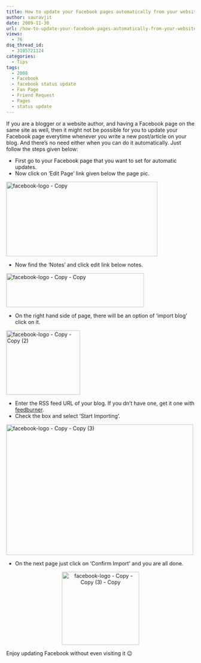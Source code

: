 ```yaml
---
title: How to update your Facebook pages automatically from your website/blog
author: sauravjit
date: 2009-11-30
url: /how-to-update-your-facebook-pages-automatically-from-your-websiteblog/
views:
  - 76
dsq_thread_id:
  - 3105721124
categories:
  - Tips
tags:
  - 2008
  - Facebook
  - facebook status update
  - Fan Page
  - Friend Request
  - Pages
  - status update
---
```

If you are a blogger or a website author, and having a Facebook page on the same site as well, then it might not be possible for you to update your Facebook page everytime whenever you write a new post/article on your blog. And there&#8217;s no need either when you can do it automatically. Just follow the steps given below:

  * First go to your Facebook page that you want to set for automatic updates.
  * Now click on &#8216;Edit Page&#8217; link given below the page pic.

<img class="size-full  aligncenter wp-image-54556" src="http://cdn.devilsworkshop.org/files/2009/11/facebook-logo-Copy1.jpg" alt="facebook-logo - Copy" width="404" height="199" />

  * Now find the &#8216;Notes&#8217; and click edit link below notes.

<img class="size-full wp-image-732 alignnone" src="http://cdn.devilsworkshop.org/files/2009/11/facebook-logo-Copy-Copy1.jpg" alt="facebook-logo - Copy - Copy" width="368" height="91" />

  * On the right hand side of page, there will be an option of &#8216;import blog&#8217; click on it.

<img class="size-full wp-image-733 alignnone" src="http://cdn.devilsworkshop.org/files/2009/11/facebook-logo-Copy-Copy-21.jpg" alt="facebook-logo - Copy - Copy (2)" width="197" height="172" />

  * Enter the RSS feed URL of your blog. If you dn&#8217;t have one, get it one with <a href="http://www.feedburner.com" onclick="_gaq.push(['_trackEvent', 'outbound-article', 'http://www.feedburner.com', 'feedburner']);" >feedburner</a>.
  * Check the box and select &#8216;Start Importing&#8217;.

<img class="size-full wp-image-734 alignnone" src="http://cdn.devilsworkshop.org/files/2009/11/facebook-logo-Copy-Copy-31.jpg" alt="facebook-logo - Copy - Copy (3)" width="500" height="349" />

  * On the next page just click on &#8216;Confirm Import&#8217; and you are all done.

<p style="text-align: center">
  <img class="size-full wp-image-735 aligncenter" src="http://cdn.devilsworkshop.org/files/2009/11/facebook-logo-Copy-Copy-3-Copy.jpg" alt="facebook-logo - Copy - Copy (3) - Copy" width="206" height="195" />
</p>

Enjoy updating Facebook without even visiting it 😉
